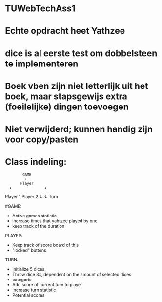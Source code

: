 # TUWebTechAss1

# Echte opdracht heet Yathzee
# dice is al eerste test om dobbelsteen te implementeren

# Boek vben zijn niet letterlijk uit het boek, maar stapsgewijs extra (foeilelijke) dingen toevoegen
# Niet verwijderd; kunnen handig zijn voor copy/pasten


# Class indeling:
            GAME
             ↓
           Player
      ↓               ↓
   Player 1        Player 2
      ↓               ↓
            Turn


#GAME:
- Active games statistic
- increase times that yahtzee played by one
- keep track of the duration

PLAYER:
- Keep track of score board of this
- "locked" buttons

TURN:
- Initialize 5 dices.
- Throw dice 3x, dependent on the amount of selected dices 
- catogorie
- Add score of current turn to player
- Increase turn statistic 
- Potential scores

